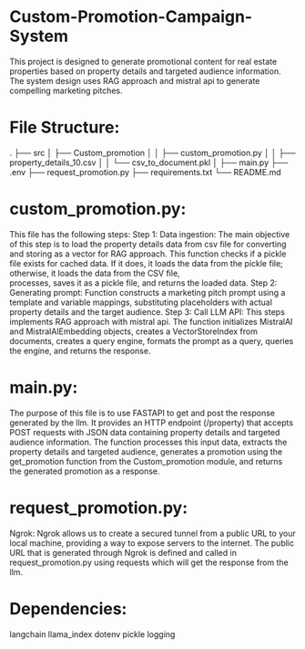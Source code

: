# Custom-Promotion-Campaign-System

This project is designed to generate promotional content for real estate properties based on property details and targeted audience information.
The system design uses RAG approach and mistral api to generate compelling marketing pitches.

# File Structure:
.
├── src
│   ├── Custom_promotion
│   │   ├── custom_promotion.py
│   │   ├── property_details_10.csv
│   │   └── csv_to_document.pkl
│   ├── main.py
├── .env
├── request_promotion.py
├── requirements.txt
└── README.md

# custom_promotion.py:
  This file has the following steps:
  Step 1: Data ingestion:
    The main objective of this step is to load the property details data from csv file for converting and storing as a vector for RAG approach.
    This function checks if a pickle file exists for cached data. If it does, it loads the data from the pickle file; otherwise, it loads the data from the CSV file,     
    processes, saves it as a pickle file, and returns the loaded data.
  Step 2: Generating prompt:
    Function constructs a marketing pitch prompt using a template and variable mappings, substituting placeholders with actual property details and the target audience.
  Step 3: Call LLM API:
    This steps implements RAG approach with mistral api. The function initializes MistralAI and MistralAIEmbedding objects, creates a VectorStoreIndex from documents,            creates a query engine, formats the prompt as a query, queries the engine, and returns the response.

# main.py:
  The purpose of this file is to use FASTAPI to get and post the response generated by the llm. It provides an HTTP endpoint (/property) that accepts POST requests with JSON 
  data containing property details and targeted audience information. The function processes this input data, extracts the property details and targeted audience, generates 
  a promotion using the get_promotion function from the Custom_promotion module, and returns the generated promotion as a response.

# request_promotion.py:
  Ngrok: Ngrok allows us to create a secured tunnel from a public URL to your local machine, providing a way to expose servers to the internet. 
  The public URL that is generated through Ngrok is defined and called in request_promotion.py using requests which will get the response from the llm.
  
# Dependencies:
langchain
llama_index
dotenv
pickle
logging
